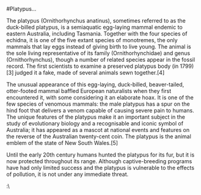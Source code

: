 #Platypus...

The platypus (Ornithorhynchus anatinus), sometimes referred to as the duck-billed platypus, is a semiaquatic egg-laying mammal endemic to eastern Australia, including Tasmania. Together with the four species of echidna, it is one of the five extant species of monotremes, the only mammals that lay eggs instead of giving birth to live young. The animal is the sole living representative of its family (Ornithorhynchidae) and genus (Ornithorhynchus), though a number of related species appear in the fossil record. The first scientists to examine a preserved platypus body (in 1799)[3] judged it a fake, made of several animals sewn together.[4]

The unusual appearance of this egg-laying, duck-billed, beaver-tailed, otter-footed mammal baffled European naturalists when they first encountered it, with some considering it an elaborate hoax. It is one of the few species of venomous mammals: the male platypus has a spur on the hind foot that delivers a venom capable of causing severe pain to humans. The unique features of the platypus make it an important subject in the study of evolutionary biology and a recognisable and iconic symbol of Australia; it has appeared as a mascot at national events and features on the reverse of the Australian twenty-cent coin. The platypus is the animal emblem of the state of New South Wales.[5]

Until the early 20th century humans hunted the platypus for its fur, but it is now protected throughout its range. Although captive-breeding programs have had only limited success and the platypus is vulnerable to the effects of pollution, it is not under any immediate threat.

:\